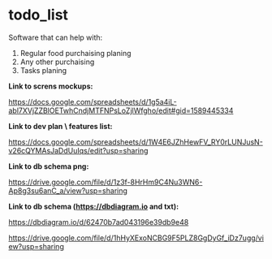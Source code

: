 # <h1>todo_list
Software that can help with:
 1. Regular food purchaising planing
 2. Any other purchaising
 3. Tasks planing

  
<b>Link to screns mockups:</b>
 
https://docs.google.com/spreadsheets/d/1g5a4iL-abl7XVjZZBlOETwhCndjMTFNPsLoZjlWfgho/edit#gid=1589445334
  
<b> Link to dev plan \ features list:</b>
  
https://docs.google.com/spreadsheets/d/1W4E6JZhHewFV_RY0rLUNJusN-v26cQYMAsJaDdUuIqs/edit?usp=sharing


 <b>Link to db schema png: </b>
 
https://drive.google.com/file/d/1z3f-8HrHm9C4Nu3WN6-Ap8g3su6anC_a/view?usp=sharing
  
 <b>Link to db schema (https://dbdiagram.io and txt): </b>
 
https://dbdiagram.io/d/62470b7ad043196e39db9e48
 
https://drive.google.com/file/d/1hHyXExoNCBG9F5PLZ8GgDyGf_iDz7ugg/view?usp=sharing
